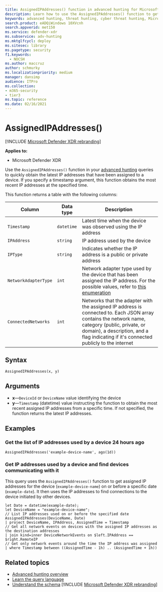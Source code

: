 ```yaml
---
title: AssignedIPAddresses() function in advanced hunting for Microsoft Defender XDR
description: Learn how to use the AssignedIPAddresses() function to get the latest IP addresses assigned to a device
keywords: advanced hunting, threat hunting, cyber threat hunting, Microsoft Defender XDR, microsoft 365, m365, search, query, telemetry, schema reference, kusto, FileProfile, file profile, function, enrichment
search.product: eADQiWindows 10XVcnh
search.appverid: met150
ms.service: defender-xdr
ms.subservice: adv-hunting
ms.mktglfcycl: deploy
ms.sitesec: library
ms.pagetype: security
f1.keywords: 
  - NOCSH
ms.author: maccruz
author: schmurky
ms.localizationpriority: medium
manager: dansimp
audience: ITPro
ms.collection: 
- m365-security
- tier3
ms.topic: reference
ms.date: 02/16/2021
---
```


# AssignedIPAddresses()

[!INCLUDE [Microsoft Defender XDR rebranding](../includes/microsoft-defender.md)]


**Applies to:**
- Microsoft Defender XDR

Use the `AssignedIPAddresses()` function in your [advanced hunting](advanced-hunting-overview.md) queries to quickly obtain the latest IP addresses that have been assigned to a device. If you specify a timestamp argument, this function obtains the most recent IP addresses at the specified time. 

This function returns a table with the following columns:

| Column | Data type | Description |
|------------|-------------|-------------|
| `Timestamp` | `datetime` | Latest time when the device was observed using the IP address |
| `IPAddress` | `string` | IP address used by the device |
| `IPType` | `string` | Indicates whether the IP address is a public or private address |
| `NetworkAdapterType` | `int` | Network adapter type used by the device that has been assigned the IP address. For the possible values, refer to [this enumeration](/dotnet/api/system.net.networkinformation.networkinterfacetype) |
| `ConnectedNetworks` | `int` | Networks that the adapter with the assigned IP address is connected to. Each JSON array contains the network name, category (public, private, or domain), a description, and a flag indicating if it's connected publicly to the internet |

## Syntax

```kusto
AssignedIPAddresses(x, y)
```

## Arguments

- **x**—`DeviceId` or `DeviceName` value identifying the device
- **y**—`Timestamp` (datetime) value instructing the function to obtain the most recent assigned IP addresses from a specific time. If not specified, the function returns the latest IP addresses.

## Examples

### Get the list of IP addresses used by a device 24 hours ago

```kusto
AssignedIPAddresses('example-device-name', ago(1d))
```

### Get IP addresses used by a device and find devices communicating with it
This query uses the `AssignedIPAddresses()` function to get assigned IP addresses for the device (`example-device-name`) on or before a specific date (`example-date`). It then uses the IP addresses to find connections to the device initiated by other devices. 

```kusto
let Date = datetime(example-date);
let DeviceName = "example-device-name";
// List IP addresses used on or before the specified date
AssignedIPAddresses(DeviceName, Date)
| project DeviceName, IPAddress, AssignedTime = Timestamp 
// Get all network events on devices with the assigned IP addresses as the destination addresses
| join kind=inner DeviceNetworkEvents on $left.IPAddress == $right.RemoteIP
// Get only network events around the time the IP address was assigned
| where Timestamp between ((AssignedTime - 1h) .. (AssignedTime + 1h))
```

## Related topics
- [Advanced hunting overview](advanced-hunting-overview.md)
- [Learn the query language](advanced-hunting-query-language.md)
- [Understand the schema](advanced-hunting-schema-tables.md)
[!INCLUDE [Microsoft Defender XDR rebranding](../../includes/defender-m3d-techcommunity.md)]
